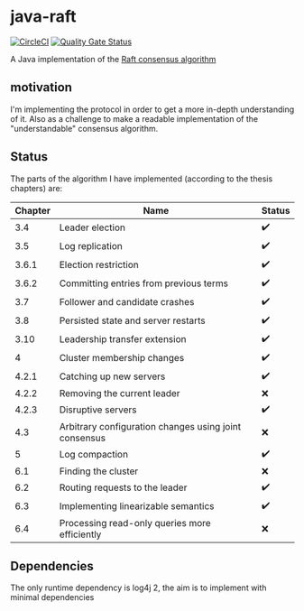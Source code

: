 # java-raft
[![CircleCI](https://circleci.com/gh/nicktindall/java-raft.svg?style=svg)](https://circleci.com/gh/nicktindall/java-raft)
[![Quality Gate Status](https://sonarcloud.io/api/project_badges/measure?project=nicktindall_java-raft&metric=alert_status)](https://sonarcloud.io/dashboard?id=nicktindall_java-raft)

A Java implementation of the [Raft consensus algorithm](https://raft.github.io/)

## motivation
I'm implementing the protocol in order to get a more in-depth understanding of it. Also as a challenge to make a readable implementation of the "understandable" consensus algorithm.

## Status
The parts of the algorithm I have implemented (according to the thesis chapters) are:

|Chapter   |Name   | Status   |
|----------|-------|----------|
| 3.4 | Leader election | :heavy_check_mark: |
| 3.5 | Log replication | :heavy_check_mark: |
| 3.6.1 | Election restriction | :heavy_check_mark: |
| 3.6.2 | Committing entries from previous terms | :heavy_check_mark: |
| 3.7 | Follower and candidate crashes | :heavy_check_mark: |
| 3.8 | Persisted state and server restarts | :heavy_check_mark: |
| 3.10 | Leadership transfer extension | :heavy_check_mark: |
| 4 | Cluster membership changes | :heavy_check_mark: |
| 4.2.1 | Catching up new servers | :heavy_check_mark: |
| 4.2.2 | Removing the current leader | :x: |
| 4.2.3 | Disruptive servers | :heavy_check_mark: |
| 4.3 | Arbitrary configuration changes using joint consensus | :x: |
| 5 | Log compaction | :heavy_check_mark: |
| 6.1 | Finding the cluster | :x: |
| 6.2 | Routing requests to the leader | :heavy_check_mark: |
| 6.3 | Implementing linearizable semantics | :heavy_check_mark: |
| 6.4 | Processing read-only queries more efficiently | :x: |

## Dependencies
The only runtime dependency is log4j 2, the aim is to implement with minimal dependencies
